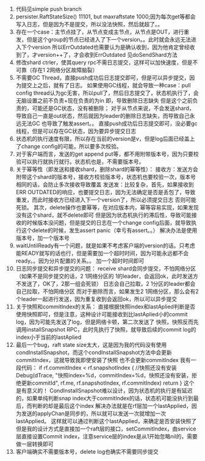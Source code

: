 1. 代码见simple push branch
2. persister.RaftStateSize() 11101, but maxraftstate 1000;因为每次get等都会写入日志，但是因为不是提交，所以没法快照，然后就超了。。
3. 存在一个case：主节点挂了，从节点变成主节点，从节点是OUT，进行重发，但是这个group的节点已经进入了下一个version。。此时就会永远无法进入下个version
所以ErrOutdated也需要认为是确认收到，因为他肯定曾经收到了，才version++了，才会收到ErrOutdated
见doSendShard方法
4. 修改shard ctrler，使其query rpc不需日志提交，这样可以加快速度，但是不可靠（存在1 2网络分区故障脑裂）
5. 不需要GC Thread，直接push成功后日志提交即可，但是可以异步提交，因为提交上之后，就有了日志。
如果使用GC线程，就会导致一种case：pull config thread认为gc无害，所以pull了，然后日志提交了，状态机执行了，会无脑设置之前不负责+现在负责的为in
即，导致删除日志缺失
但是这个之前负责的，可能还是GC状态，没有被删除；
对于从节点来说，不会发送shard，导致自己一直是out状态，然后就因为leader的删除日志缺失，而导致自己永远无法GC
也导致了触发assert。。
直接push成功后日志提交即可，没必要gc线程，但是可以存在GC状态，因为要异步提交日志
6. 状态机的执行速度有限，所以存在当前的version是v，但是log后面已经盖上了change config的可能，所以要多次校验。
7. 对于客户端而言，发送的get append put等，都不用附带版本号，因为只要校验可以执行就执行就行。状态机也是，不需要版本号。
8. 关于幂等性（即发送和接收shard，删除shard的幂等性）：
接收方：发送方会附带这个shard的版本号，接收方校验版本号，状态机也要校验一次，版本号相同的话，会防止多次接收导致覆盖
发送发：比较复杂，首先，如果接收到ERR OUTDATED的响应，也要提交日志，因为无法确定是否是丢包了，导致重发，而此时接收方已经进入下一个version了，所以必须提交日志
否则可能死锁。
其次，delete操作也要幂等，在对应版本内，幂等容易实现，如果发现没有这个shard，就不delete即可
但是因为状态机执行的滞后性，导致可能接收的时候版本没问题，但是提交的日志在一个change config后面，就导致执行这个delete的时候，发生assert panic（幸亏有assert。。）
解决办法是使用版本号，加一个版本号
9. waitUntilReady有一个问题，就是如果不考虑客户端的version的话。只考虑能READY就写的话也行，但是需要加一个超时时间，因为可能永远都不会ready。。因为分片配置的关系。。
加一个超时时间即可
10. 日志同步提交和异步提交的问题：
receive shard会同步提交，不怕网络分区（如果不是同步提交的话，2 1网络分区的 1的leader，会返回ok，此时发送方不发送了，OK了，2那一组会死锁）
日志会自己拉取，2 1分区的leader都会自己拉取，不怕网络分区
而对于删除而言，如果发生2 1网络分区，那么会有2个leader一起进行发送，因为重复收到会返回ok，所以可以异步提交
11. 关于快照和commitIndex的关系：
    直接根据快照index和lastAplied判断是否使用快照即可，但是注意，这种设计可能接收到比lastAplied小的commit log，因为可能先发送了log，但是网络卡顿，第二次发送了
    快照，快照反而先调用installSnapshot RPC，此时先执行了快照，就导致后续的commit log的index小于当前的lastAplied
12. 最后一个bug，raft state size太大，这是因为我的代码没有使用condInstallSnapshot，而这个condInstallSnapshot方法中会更新commitIndex，这就导致我即使安装了快照
    也不会更新commitIndex
    我有一段代码：
    if rf.commitIndex < rf.snapshotIndex {
    //快照还没有安装
    Debug(dTrace, "快照index=%d，commitIndex=%d，快照还没有安装，拒绝更新commitId", rf.me, rf.snapshotIndex, rf.commitIndex)
    return
    }
    这个是有意义的！
    CondInstallSnapshot难以设计，因为状态机的执行是有延迟的，如果单纯判断snap index大于commitIndex的话，状态机可能没执行到最后，而判断的却是最后这个index
    解决办法就是在rf层加一个lastApplied，因为发送的applyChan是同步的，所以就可以发送一次就增加一次lastApplied。
    这样就可以通过判断这个lastApplied，来确定是否安装快照了
    但是我的设计方式是直接加一个raft层的接口，setCommitIndex，由service层直接设置Commit index，注意service层的index是从1开始忽略nil的，需要做一层转换即可
13. 客户端确实不需要版本号，delete log也确实不需要同步提交